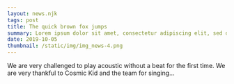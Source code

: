 ```yaml
---
layout: news.njk
tags: post
title: The quick brown fox jumps
summary: Lorem ipsum dolor sit amet, consectetur adipiscing elit, sed do eiusmod tempor incididunt ut labore et dolore magna aliqua. 
date: 2019-10-05
thumbnail: /static/img/img_news-4.png
---
```


We are very challenged to play acoustic without a beat for the first time. We are very thankful to Cosmic Kid and the team for singing...